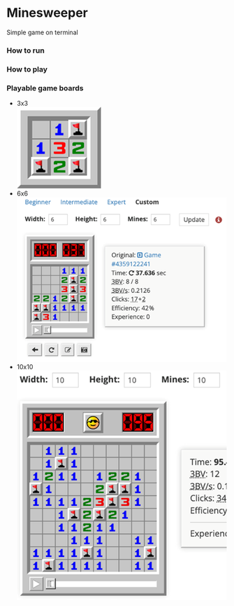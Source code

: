 # Minesweeper
Simple game on terminal

### How to run

### How to play

### Playable game boards
* 3x3 <br />
![ms3x3.png](docs/ms3x3.png)
* 6x6
![ms6x6.png](docs/ms6x6.png)
* 10x10
![ms10x10.png](docs/ms10x10.png)



